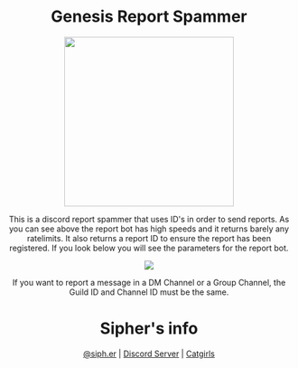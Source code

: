 <h1 align="center">Genesis Report Spammer</h1>
<p align="center"><img src="https://send.thigh.pics/raw/em06D18b9.gif" height=300></p>
<p align="center">
	<h7>This is a discord report spammer that uses ID's in order to send reports. As you can see above the report bot has high speeds and it returns barely any ratelimits. It also returns a report ID to ensure the report has been registered. If you look below you will see the parameters for the report bot.</h7>
</p>
<p align="center"><img src="https://send.thigh.pics/raw/emeFd2D1D.png"></p>
<p align="center">
	<h7>If you want to report a message in a DM Channel or a Group Channel, the Guild ID and Channel ID must be the same.</h7>
</p>
<h1 align="center">Sipher's info</h1>
<p align="center">
<a href="https://instagram.com/siph.er">@siph.er</a>
 | <a href="https://discord.gg/dior">Discord Server</a>
 | <a href="https://catgirls.wtf">Catgirls</a>
</p>
